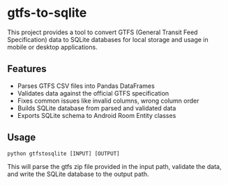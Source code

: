 # gtfs-to-sqlite

This project provides a tool to convert GTFS (General Transit Feed Specification) data to SQLite databases for local storage and usage in mobile or desktop applications.

## Features

- Parses GTFS CSV files into Pandas DataFrames
- Validates data against the official GTFS specification
- Fixes common issues like invalid columns, wrong column order
- Builds SQLite database from parsed and validated data
- Exports SQLite schema to Android Room Entity classes

## Usage

```
python gtfstosqlite [INPUT] [OUTPUT]
```

This will parse the gtfs zip file provided in the input path, validate the data, and write the SQLite database to the output path.
